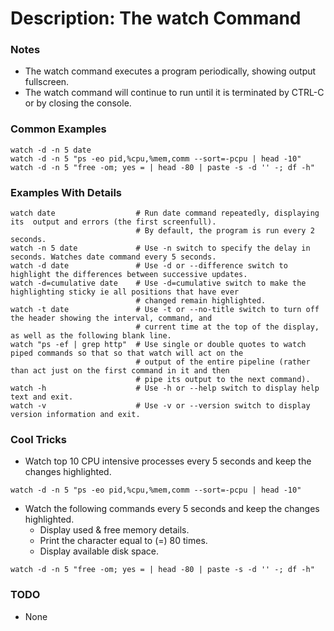 # Description: The watch Command

### Notes
* The watch command executes a program periodically, showing output fullscreen.
* The watch command will continue to run until it is terminated by CTRL-C or by closing the console.

### Common Examples
```shell
watch -d -n 5 date
watch -d -n 5 "ps -eo pid,%cpu,%mem,comm --sort=-pcpu | head -10"
watch -d -n 5 "free -om; yes = | head -80 | paste -s -d '' -; df -h"
```

### Examples With Details
```shell
watch date                  # Run date command repeatedly, displaying  its  output and errors (the first screenfull).
                            # By default, the program is run every 2 seconds.
watch -n 5 date             # Use -n switch to specify the delay in seconds. Watches date command every 5 seconds.
watch -d date               # Use -d or --difference switch to highlight the differences between successive updates.
watch -d=cumulative date    # Use -d=cumulative switch to make the highlighting sticky ie all positions that have ever
                            # changed remain highlighted.
watch -t date               # Use -t or --no-title switch to turn off the header showing the interval, command, and
                            # current time at the top of the display, as well as the following blank line.
watch "ps -ef | grep http"  # Use single or double quotes to watch piped commands so that so that watch will act on the
                            # output of the entire pipeline (rather than act just on the first command in it and then
                            # pipe its output to the next command).
watch -h                    # Use -h or --help switch to display help text and exit.
watch -v                    # Use -v or --version switch to display version information and exit.
```

### Cool Tricks
* Watch top 10 CPU intensive processes every 5 seconds and keep the changes highlighted.
```shell
watch -d -n 5 "ps -eo pid,%cpu,%mem,comm --sort=-pcpu | head -10"
```

* Watch the following commands every 5 seconds and keep the changes highlighted.
    - Display used & free memory details.
    - Print the character equal to (=) 80 times.
    - Display available disk space.
```shell
watch -d -n 5 "free -om; yes = | head -80 | paste -s -d '' -; df -h"
```

### TODO
* None
